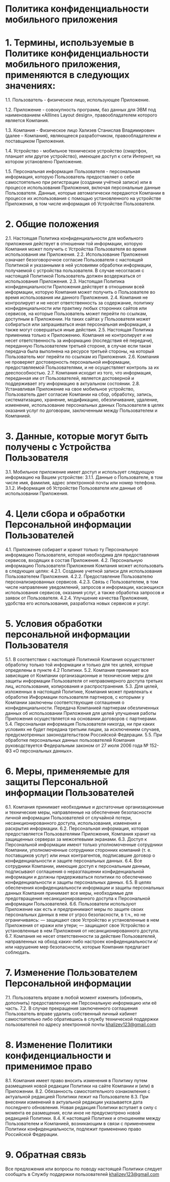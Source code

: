 # Политика конфиденциальности мобильного приложения
# 1. Термины, используемые в Политике конфиденциальности мобильного приложения, применяются в следующих значениях:
1.1. Пользователь - физическое лицо, использующее Приложение.

1.2. Приложение - совокупность программ, баз данных для ЭВМ под наименованием «Alllines Layout design», правообладателем которого является Компания.

1.3. Компания - Физическое лицо Хализев Станислав Владимирович (далее – Компания), являющееся разработчиком, правообладателем и поставщиком Приложения.

1.4. Устройство - мобильное техническое устройство (смартфон, планшет или другое устройство), имеющее доступ к сети Интернет, на котором установлено Приложение.

1.5. Персональная информация Пользователя - персональная информация, которую Пользователь предоставляет о себе самостоятельно при регистрации (создании учётной записи) или в процессе использования Приложения, включая персональные данные Пользователя. Данные, которые автоматически передаются Компании в процессе их использования с помощью установленного на устройстве Приложения, в том числе информация об Устройстве Пользователя.

# 2. Общие положения
2.1. Настоящая Политика конфиденциальности для мобильного приложения действует в отношении той информации, которую Компания может получить с Устройства Пользователя во время использования им Приложения.
2.2. Использование Приложения означает безоговорочное согласие Пользователя с настоящей Политикой и указанными в ней условиями обработки информации, получаемой с устройства пользователя. В случае несогласия с настоящей Политикой Пользователь должен воздержаться от использования Приложения.
2.3. Настоящая Политика конфиденциальности Приложения действует в отношении всей информации, которую Компания может получить о Пользователе во время использования им данного Приложения.
2.4. Компания не контролирует и не несет ответственность за содержание, политику конфиденциальности или практику любых сторонних сайтов или сервисов, на которые Пользователь может перейти по ссылкам, доступным в Приложении. На таких сайтах у Пользователя может собираться или запрашиваться иная персональная информация, а также могут совершаться иные действия.
2.5. Настоящая Политика применима только к Приложению. Компания не контролирует и не несет ответственность за информацию (последствия её передачи), переданную Пользователем третьей стороне, в случае если такая передача была выполнена на ресурсе третьей стороны, на который Пользователь мог перейти по ссылкам из Приложения.
2.6. Компания не проверяет достоверность персональной информации, предоставляемой Пользователями, и не осуществляет контроль за их дееспособностью.
2.7. Компания исходит из того, что информация, переданная им от Пользователей, является достоверной и поддерживает эту информацию в актуальном состоянии.
2.8. Устанавливая Приложение на свое мобильное устройство, Пользователь дает согласие Компании на сбор, обработку, запись, систематизацию, хранение, модификацию, обезличивание, удаление, изменение, использование персональных данных Пользователя в целях оказания услуг по договорам, заключенным между Пользователем и Компанией.
# 3. Данные, которые могут быть получены с Устройства Пользователя
3.1. Мобильное приложение имеет доступ и использует следующую информацию на Вашем устройстве:
3.1.1. Данные о Пользователе, в том числе имя, фамилия, адрес электронной почты или номер телефона.
3.1.2. Информация об Устройстве Пользователя или данные об использовании Приложения.
# 4. Цели сбора и обработки Персональной информации Пользователей
4.1. Приложение собирает и хранит только ту Персональную информацию Пользователя, которая необходима для предоставления сервисов, входящих в состав Приложения.
4.2. Персональную информацию Пользователя Приложения Компания может использовать в следующих целях:
4.2.1. Создание учетной записи для использования Пользователем Приложения.
4.2.2. Предоставление Пользователю персонализированных сервисов.
4.2.3. Связь с Пользователем, в том числе направление уведомлений, запросов и информации, касающихся использования сервисов, оказания услуг, а также обработка запросов и заявок от Пользователя.
4.2.4. Улучшение качества Приложения, удобства его использования, разработка новых сервисов и услуг.
# 5. Условия обработки персональной информации Пользователя
5.1. В соответствии с настоящей Политикой Компания осуществляет обработку только той информации и только для тех целей, которые определены в пункте 4.2 Политики.
5.2. Компания принимает все зависящие от Компании организационные и технические меры для защиты информации Пользователя от неправомерного доступа третьих лиц, использования, копирования и распространения.
5.3. Для целей, изложенных в настоящей Политике, Компания может привлекать к обработке Информации пользователя партнеров, с которыми у Компании заключены соответствующие соглашения о конфиденциальности. Передача Компанией партнерам обезличенных данных об использовании Приложения для целей улучшения работы Приложения осуществляется на основании договоров с партнерами.
5.4. Персональная информация Пользователя никогда, ни при каких условиях не будет передана третьим лицам, за исключением случаев, предусмотренных законодательством Российской Федерации.
5.5. При обработке персональных данных пользователей Компания руководствуется Федеральным законом от 27 июля 2006 года № 152-ФЗ «О персональных данных».
# 6. Меры, применяемые для защиты Персональной информации Пользователей
6.1. Компания принимает необходимые и достаточные организационные и технические меры, направленные на обеспечение безопасности личной информации Пользователей от случайной потери, несанкционированного доступа, использования, изменения и раскрытия информации.
6.2. Персональная информация, которая предоставляется Пользователями Приложения, Компания хранит на защищенных серверах за межсетевыми экранами.
6.3. Доступ к Персональной информации имеют только уполномоченные сотрудники Компании, уполномоченные сотрудники сторонних компаний (т. е. поставщиков услуг) или иных контрагентов, подписавшие договор о конфиденциальности и защите персональных данных.
6.4. Все сотрудники Компании, имеющие доступ к персональным данным, подписывают соглашения о неразглашении конфиденциальной информации и должны придерживаться политики по обеспечению конфиденциальности и защиты персональных данных.
6.5. В целях обеспечения конфиденциальности информации и защиты персональных данных Компания принимает все меры, необходимые для предотвращения несанкционированного доступа к Персональной информации Пользователей.
6.6. Пользователи используют Приложение как есть и предпринимают меры по защите своих персональных данных в нем от угроз безопасности, в т.ч., но не ограничиваясь:
— защищают свое Устройство и установленные в нем Приложения от кражи или утери;
— защищают свое Устройство и установленные в нем Приложения от несанкционированного доступа.
6.7. Компания не несет ответственности за действие Пользователей, направленных на обход каких-либо настроек конфиденциальности и/или нарушение мер безопасности, которые Компания предлагает соблюдать.
# 7. Изменение Пользователем Персональной информации
7.1. Пользователь вправе в любой момент изменить (обновить, дополнить) предоставленную им Персональную информацию или её часть.
7.2. В случае прекращения заключенного соглашения Пользователь вправе удалить собственный личный кабинет самостоятельно либо обратившись в службу технической поддержки пользователей по адресу электронной почты khalizev123@gmail.com
# 8. Изменение Политики конфиденциальности и применимое право
8.1. Компания имеет право вносить изменения в Политику путем размещения новой редакции Политики на сайте Компании и (или) в Приложении.
8.2. Обязанность самостоятельного ознакомления с актуальной редакцией Политики лежит на Пользователе
8.3. При внесении изменений в актуальной редакции указывается дата последнего обновления. Новая редакция Политики вступает в силу с момента ее размещения, если иное не предусмотрено новой редакцией Политики.
8.4. К настоящей Политике и отношениям между Пользователем и Компанией, возникающим в связи с применением Политики конфиденциальности, подлежит применению право Российской Федерации.
# 9. Обратная связь
Все предложения или вопросы по поводу настоящей Политики следует сообщать в Службу поддержки пользователей khalizev123@gmail.com
